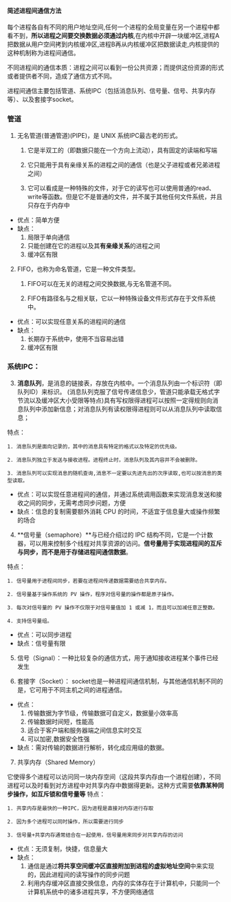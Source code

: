 #### 简述进程间通信方法

每个进程各自有不同的用户地址空间,任何一个进程的全局变量在另一个进程中都看不到，**所以进程之间要交换数据必须通过内核**,在内核中开辟一块缓冲区,进程A把数据从用户空间拷到内核缓冲区,进程B再从内核缓冲区把数据读走,内核提供的这种机制称为进程间通信。

不同进程间的通信本质：进程之间可以看到一份公共资源；而提供这份资源的形式或者提供者不同，造成了通信方式不同。

进程间通信主要包括管道、系统IPC（包括消息队列、信号量、信号、共享内存等）、以及套接字socket。



### 管道

1. 无名管道(普通管道)(PIPE)，是 UNIX 系统IPC最古老的形式。


    1. 它是半双工的（即数据只能在一个方向上流动），具有固定的读端和写端
    
    2. 它只能用于具有亲缘关系的进程之间的通信（也是父子进程或者兄弟进程之间）
    
    3. 它可以看成是一种特殊的文件，对于它的读写也可以使用普通的read、write等函数。但是它不是普通的文件，并不属于其他任何文件系统，并且只存在于内存中


* 优点：简单方便
* 缺点：
  1. 局限于单向通信 
  2. 只能创建在它的进程以及其**有亲缘关系**的进程之间
  3. 缓冲区有限

2. FIFO，也称为命名管道，它是一种文件类型。

   1. FIFO可以在无关的进程之间交换数据,与无名管道不同。

   2. FIFO有路径名与之相关联，它以一种特殊设备文件形式存在于文件系统中。

* 优点：可以实现任意关系的进程间的通信
* 缺点：
  1. 长期存于系统中，使用不当容易出错
  2. 缓冲区有限

### 系统IPC：

3. **消息队列**，是消息的链接表，存放在内核中。一个消息队列由一个标识符（即队列ID）来标识。 (消息队列克服了信号传递信息少，管道只能承载无格式字节流以及缓冲区大小受限等特点)具有写权限得进程可以按照一定得规则向消息队列中添加新信息；对消息队列有读权限得进程则可以从消息队列中读取信息；

特点：

    1. 消息队列是面向记录的，其中的消息具有特定的格式以及特定的优先级。
    
    2. 消息队列独立于发送与接收进程。进程终止时，消息队列及其内容并不会被删除。
    
    3. 消息队列可以实现消息的随机查询,消息不一定要以先进先出的次序读取,也可以按消息的类型读取。


* 优点：可以实现任意进程间的通信，并通过系统调用函数来实现消息发送和接收之间的同步，无需考虑同步问题，方便
* 缺点：信息的复制需要额外消耗 CPU 的时间，不适宜于信息量大或操作频繁的场合

4. **信号量（semaphore）**与已经介绍过的 IPC 结构不同，它是一个计数器，可以用来控制多个线程对共享资源的访问。**信号量用于实现进程间的互斥与同步，而不是用于存储进程间通信数据**。

特点：

    1. 信号量用于进程间同步，若要在进程间传递数据需要结合共享内存。
    
    2. 信号量基于操作系统的 PV 操作，程序对信号量的操作都是原子操作。
    
    3. 每次对信号量的 PV 操作不仅限于对信号量值加 1 或减 1，而且可以加减任意正整数。
    
    4. 支持信号量组。


* 优点：可以同步进程
* 缺点：信号量有限

5. 信号（Signal）：一种比较复杂的通信方式，用于通知接收进程某个事件已经发生

6. 套接字（Socket）：
   socket也是一种进程间通信机制，与其他通信机制不同的是，它可用于不同主机之间的进程通信。

* 优点：
  1. 传输数据为字节级，传输数据可自定义，数据量小效率高
  2. 传输数据时间短，性能高
  3. 适合于客户端和服务器端之间信息实时交互
  4. 可以加密,数据安全性强
* 缺点：需对传输的数据进行解析，转化成应用级的数据。

7. 共享内存（Shared Memory）

它使得多个进程可以访问同一块内存空间（这段共享内存由一个进程创建），不同进程可以及时看到对方进程中对共享内存中数据得更新。这种方式需要**依靠某种同步操作，如互斥锁和信号量等**
特点：

    1. 共享内存是最快的一种IPC，因为进程是直接对内存进行存取
    
    2. 因为多个进程可以同时操作，所以需要进行同步
    
    3. 信号量+共享内存通常结合在一起使用，信号量用来同步对共享内存的访问


* 优点：无须复制，快捷，信息量大
* 缺点：
  1. 通信是通过**将共享空间缓冲区直接附加到进程的虚拟地址空间**中来实现的，因此进程间的读写操作的同步问题
  2. 利用内存缓冲区直接交换信息，内存的实体存在于计算机中，只能同一个计算机系统中的诸多进程共享，不方便网络通信
